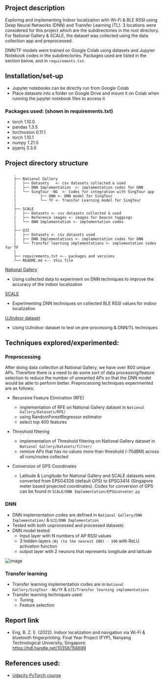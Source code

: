 
## Project description
Exploring and implementing Indoor localization with Wi-Fi & BLE RSSI using Deep Neural Networks (DNN) and Transfer Learning (TL). 3 locations were considered for this project which are the subdirectories in the root directory. For National Gallery & SCALE, the dataset was collected using the data collection app and preprocessed. 

DNN/TF models were trained on Google Colab using datasets and Jupyter Notebook codes in the subdirectories. Packages used are listed in the section below, and in `requirements.txt`. 



## Installation/set-up
- Jupyter notebooks can be directly run from Google Colab 
- Place datasets into a folder on Google Drive and mount it on Colab when running the jupyter notebook files to access it 

### Packages used: (shown in requirements.txt)
- torch 1.10.0 
- pandas 1.3.5 
- torchvision 0.11.1 
- torch 1.10.1 
- numpy 1.21.5 
- pyproj 3.3.0 






##  Project directory structure 
```
    .
    ├── National Gallery 
    │   ├── Datasets   <- csv datasets collected & used 
    |   ├── DNN Implementation  <- implementation codes for DNN
    |   └── SingTour -NG  <- Codes for integration with SingTour app 
    |           ├── DNN <- DNN model for SingTour   
    |           └── TF <- Transfer Learning model for SingTour
    |
    ├── SCALE 
    |   ├── Datasets <- csv datasets collected & used 
    |   ├── Reference images <- images for beacon taggings 
    |   └── DNN Implementation <- implementation codes 
    |
    ├── UJI   
    |   ├── Datasets <- csv datasets used 
    |   ├── DNN Implementations <- implementation codes for DNN
    |   └── Transfer learning implementations <- implementation codes for TF
    |
    ├── requirements.txt <-- packages and versions 
    └── README.md <-- this file
```

[National Gallery](https://github.com/NTU-SCALE-Lost-And-Found/LnF_FYP2122S1_Bryan-Eng-Ze-En/tree/main/National%20Gallery)
- Using collected data to experiment on DNN techniques to improve the accuracy of the indoor localization 

[SCALE](https://github.com/NTU-SCALE-Lost-And-Found/LnF_FYP2122S1_Bryan-Eng-Ze-En/tree/main/SCALE)
- Experimenting DNN techniques on collected BLE RSSI values for indoor localization 

[UJIndoor dataset](https://github.com/NTU-SCALE-Lost-And-Found/LnF_FYP2122S1_Bryan-Eng-Ze-En/tree/main/UJI)
- Using UJIndoor dataset to test on pre-processing & DNN/TL techniques 



## Techniques explored/experimented: 
### Preprocessing
After doing data collection at National Gallery, we have over 800 unique APs. Therefore there is a need to do some sort of data processing/feature selection to reduce the number of unwanted APs so that the DNN model would be able to perform better. Preprocessing techniques experimented are as follows: 

- Recursive Feature Elimination (RFE)
    - implementation of RFE on National Gallery dataset in `National Gallery/Datasets/RFE/` 
    - using RandomForestRegressor estimator 
    - select top 400 features 
- Threshold filtering 
    - implementation of Threshold filtering on National Gallery dataset in `National Gallery/Datasets/filter/` 
    - remove APs that has no values more than threshold (-70dBM) across all runs/routes collected 

- Conversion of GPS Coordinates 
    - Latitude & Longitude for National Gallery and SCALE datasets were converted from EPSG4326 (default GPS) to EPSG3414 (Singapore meter based projected coordinates). Codes for conversion of GPS can be found in `SCALE/DNN Implementation/EPSGconveter.py`

### DNN 
- DNN implementation codes are defined in `National Gallery/DNN Implementation/` & `UJI/DNN Implementation`
- Tested with both unprocessed and processed datasets 
- DNN model tested: 
    -  Input layer with N numbers of AP RSSI values 
    -  3 hidden layers `⌊N⌋ (to the nearest 100) - 100` with ReLU activation function 
    -  output layer with 2 neurons that represents longitude and latitude 

![image](https://user-images.githubusercontent.com/26837821/144977985-59b2de77-9945-43d8-86fe-1527ece797fa.png)


### Transfer learning 
- Transfer learning implementation codes are in `National Gallery/SingTour -NG/TF` & `UJI/Transfer learning implementations`
- Transfer learning techniques used: 
    - Tuning 
    - Feature selection 

## Report link
- Eng,  B. Z. E. (2022). Indoor localization and navigation via Wi-Fi & bluetooth fingerprinting. Final Year Project (FYP), Nanyang Technological University, Singapore. https://hdl.handle.net/10356/156699


## References used: 
- [Udacity PyTorch course](https://www.udacity.com/course/deep-learning-pytorch--ud188) 


